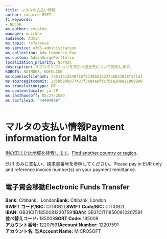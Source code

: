 ```yaml
---
title: マルタの支払い情報
author: cmcatee-MSFT
f1.keywords:
- NOCSH
ms.author: cmcatee
manager: mnirkhe
audience: Admin
ms.topic: reference
ms.service: o365-administration
ms.collection: Adm_Commerce_Pay
ms.custom: AdminSurgePortfolio
localization_priority: Normal
description: サブスクリプションを支払う送金先について説明します。
ROBOTS: NOINDEX, NOFOLLOW
ms.openlocfilehash: fa51151d548418f97390236237a8633838fa71a7
ms.sourcegitcommit: 2d59b24b877487f3b84aefdc7b1e200a21009999
ms.translationtype: MT
ms.contentlocale: ja-JP
ms.lasthandoff: 05/27/2020
ms.locfileid: "44404096"
---
```

# <a name="payment-information-for-malta"></a><span data-ttu-id="137f7-103">マルタの支払い情報</span><span class="sxs-lookup"><span data-stu-id="137f7-103">Payment information for Malta</span></span>

<span data-ttu-id="137f7-104">[別の国または地域を検索します](../billing-and-payments/pay-for-your-subscription.md)。</span><span class="sxs-lookup"><span data-stu-id="137f7-104">[Find another country or region](../billing-and-payments/pay-for-your-subscription.md).</span></span>

<span data-ttu-id="137f7-105">EUR のみに支払い、請求書番号を参照してください。</span><span class="sxs-lookup"><span data-stu-id="137f7-105">Please pay in EUR only and reference invoice number(s) on your payment remittance.</span></span>

## <a name="electronic-funds-transfer"></a><span data-ttu-id="137f7-106">電子資金移動</span><span class="sxs-lookup"><span data-stu-id="137f7-106">Electronic Funds Transfer</span></span>

<span data-ttu-id="137f7-107">**Bank:** Citibank、London</span><span class="sxs-lookup"><span data-stu-id="137f7-107">**Bank:** Citibank, London</span></span>  
<span data-ttu-id="137f7-108">**SWIFT コード/BIC:** CITIGB2L</span><span class="sxs-lookup"><span data-stu-id="137f7-108">**SWIFT Code/BIC:** CITIGB2L</span></span>  
<span data-ttu-id="137f7-109">**IBAN:** GB31CITI18500812207591</span><span class="sxs-lookup"><span data-stu-id="137f7-109">**IBAN:** GB31CITI18500812207591</span></span>  
<span data-ttu-id="137f7-110">**並べ替えコード:** 185008</span><span class="sxs-lookup"><span data-stu-id="137f7-110">**SORT Code:** 185008</span></span>  
<span data-ttu-id="137f7-111">**アカウント番号:** 12207591</span><span class="sxs-lookup"><span data-stu-id="137f7-111">**Account Number:** 12207591</span></span>  
<span data-ttu-id="137f7-112">**アカウント名:** 製</span><span class="sxs-lookup"><span data-stu-id="137f7-112">**Account Name:** MICROSOFT</span></span>